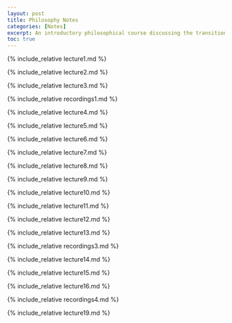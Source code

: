```yaml
---
layout: post
title: Philosophy Notes
categories: [Notes]
excerpt: An introductory philosophical course discussing the transitions in philosophical thought from Greek philosophy to modern philosophy. The notes cover topics such as classical philosophy, Socratic period, Indian philosophy, and modern philosophy.
toc: true
---
```


<script type="text/javascript" async src="https://cdnjs.cloudflare.com/ajax/libs/mathjax/2.7.5/latest.js?config=TeX-MML-AM_CHTML" async></script>

{% include_relative lecture1.md %}

{% include_relative lecture2.md %}

{% include_relative lecture3.md %}

{% include_relative recordings1.md %}

{% include_relative lecture4.md %}

{% include_relative lecture5.md %}

{% include_relative lecture6.md %}

{% include_relative lecture7.md %}

{% include_relative lecture8.md %}

{% include_relative lecture9.md %}

{% include_relative lecture10.md %}

{% include_relative lecture11.md %}

{% include_relative lecture12.md %}

{% include_relative lecture13.md %}

{% include_relative recordings3.md %}

{% include_relative lecture14.md %}

{% include_relative lecture15.md %}

{% include_relative lecture16.md %}

{% include_relative recordings4.md %}

{% include_relative lecture19.md %}